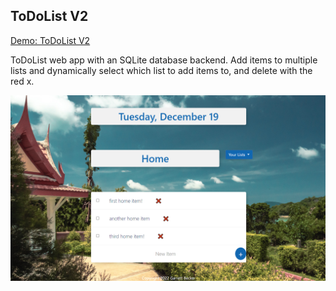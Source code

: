 ## ToDoList V2

[Demo: ToDoList V2](https://replit.com/@gdbecker/ToDoListV2)

ToDoList web app with an SQLite database backend. Add items to multiple lists and dynamically select which list to add items to, and delete with the red x.

!["ToDoListV2"](./ToDoListV2.png)
